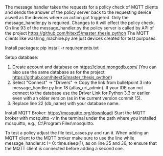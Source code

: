 The message handler takes the requests for a policy check of MQTT clients and sends the answer of the policy server back to the requesting device aswell as the devices where an action got triggered.
Only the message_handler.py is required. Changes to it will effect the policy check. 
On line 93 of the message_handler.py the policy server is called by API of the project https://github.com/hitext5/master_thesis_python 
The MQTT clients like washing_machine.py are just devices created for test purposes. 


Install packages: pip install -r requirements.txt


Setup database:
1. Create account and database on https://cloud.mongodb.com/ (You can also use the same database as for the project https://github.com/hitext5/master_thesis_python)
2. Select "Connect" -> "Drivers" -> Copy the link from bulletpoint 3 into message_handler.py line 18 (atlas_uri_admin).
     If your IDE can not connect to the database use the Driver Link for Python 3.3 or earlier even with an older version (as in the current version commit 15).
3. Replace line 22 (db_name) with your database name.


Install MQTT Broker: https://mosquitto.org/download/
Start the MQTT broker with mosquitto -v in the terminal under the path where you installed mosquitto, e.g., C:\Program Files\mosquitto.


To test a policy adjust the file test_cases.py and run it. 
When adding an MQTT client to the MQTT broker make sure to use the line while message_handler.rc != 0: time.sleep(1), as on line 35 and 36, to ensure that the MQTT client is connected before adding a second one. 
